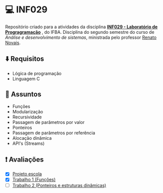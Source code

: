 # :computer: INF029

Repositório criado para a atividades da disciplina [**INF029 - Laboratório de Progragramação**](https://ads.ifba.edu.br/INF029) , do IFBA. Disciplina do segundo semestre do curso de _Análise e desenvolvimento de sistemas_, ministrada pelo professor [Renato Novais](https://github.com/renatoln). 

## :arrow_down: Requisitos
- Lógica de programação
- Linguagem C

## :notebook: Assuntos
- Funções
- Modularização
- Recursividade
- Passagem de parâmetros por valor
- Ponteiros
- Passagem de parâmetros por referência
- Alocação dinâmica
- API's (Streams)

## :exclamation: Avaliações
- [x] [Projeto escola](https://github.com/luizfelipetorres/INF029-LuizFarias/tree/master/projetoEscola) 
- [x] [Trabalho 1 (Funções)](https://github.com/luizfelipetorres/INF029-LuizFarias/tree/master/trabalhos/LuizFarias-20212160056-T1)
- [ ] [Trabalho 2 (Ponteiros e estruturas dinâmicas)](https://github.com/luizfelipetorres/INF029-LuizFarias/tree/master/trabalhos/LuizFarias-20212160056-T2)